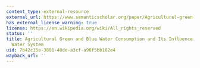 ```yaml
---
content_type: external-resource
external_url: https://www.semanticscholar.org/paper/Agricultural-green-and-blue-water-consumption-and-Rost-Gerten/2a4f0a766813cb6a6640931554d5e5da0da93919
has_external_license_warning: true
license: https://en.wikipedia.org/wiki/All_rights_reserved
status: ''
title: Agricultural Green and Blue Water Consumption and Its Influence on the Global
  Water System
uid: 7b42c15e-3801-48de-a3cf-a98f5bb102e4
wayback_url: ''
---
```

